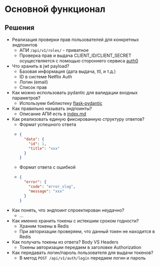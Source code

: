 # Основной функционал

## Решения
- Реализация проверки прав пользователей для конкретных эндпоинтов
  - АПИ `/api/v1/roles/` - приватное
  - Проверка прав и выдача CLIENT_ID/CLIENT_SECRET осуществляется с помощью стороннего сервиса
  [auth0](https://auth0.com/blog/build-and-secure-fastapi-server-with-auth0/)
- Что хранить в jwt payload?
  - Базовая информация (дата выдача, ttl, и т.д.)
  - ID в системе Netflix Auth
  - Логин (email)
  - Список прав
- Как можно использовать pydantic для валидации входных параметров?
  - Используем библиотеку [flask-pydantic](https://github.com/bauerji/flask-pydantic)
- Как правильно называть эндпоинты?
  - Описание АПИ есть в [index.md](../index.md)
- Как реализовать единую фиксированную структуру ответов?
  - Формат успешного ответа
  - ```json
    {
      "data": {
        "id": 1,
        "title": "xxx"
      }
    }
    ```
  - Формат ответа с ошибкой
  - ```json
    {
      "error": {
        "code": "error_slug",
        "message": "xxx"
      }
    }
    ```
- Как понять, что эндпоинт спроектирован неудачно?
  - ...
- Как именно хранить токены с истекшим сроком годности?
  - Храним токены в Redis
  - При авторизации проверяем, что данный токен не находится в Redis
- Как получать токены из ответа? Body VS Headers
  - Токены авторизации передаем в заголовке Authorization
- Как передавать логин/пароль пользователя для выдачи токенов?
  - В метод `POST /api/v1/auth/login` передаем логин и пароль
